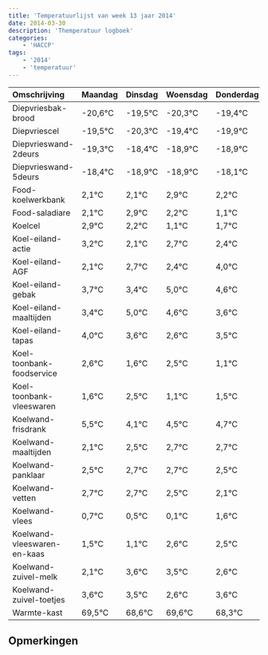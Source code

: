 ```yaml
---
title: 'Temperatuurlijst van week 13 jaar 2014'
date: 2014-03-30
description: 'Themperatuur logboek'
categories:
    - 'HACCP'
tags:
    - '2014'
    - 'temperatuur'
---
```

|Omschrijving|Maandag|Dinsdag|Woensdag|Donderdag|Vrijdag|Zaterdag|Zondag|
|:---|:---|:---|:---|:---|:---|:---|:---|
|Diepvriesbak-brood|-20,6°C|-19,5°C|-20,3°C|-19,4°C|-19,9°C|-19,9°C|-19,1°C|
|Diepvriescel|-19,5°C|-20,3°C|-19,4°C|-19,9°C|-19,9°C|-19,1°C|-19,8°C|
|Diepvrieswand-2deurs|-19,3°C|-18,4°C|-18,9°C|-18,9°C|-18,1°C|-18,8°C|-19,9°C|
|Diepvrieswand-5deurs|-18,4°C|-18,9°C|-18,9°C|-18,1°C|-18,8°C|-19,9°C|-19,3°C|
|Food-koelwerkbank|2,1°C|2,1°C|2,9°C|2,2°C|1,1°C|1,7°C|1,4°C|
|Food-saladiare|2,1°C|2,9°C|2,2°C|1,1°C|1,7°C|1,4°C|3,0°C|
|Koelcel|2,9°C|2,2°C|1,1°C|1,7°C|1,4°C|3,0°C|2,6°C|
|Koel-eiland-actie|3,2°C|2,1°C|2,7°C|2,4°C|4,0°C|3,6°C|2,6°C|
|Koel-eiland-AGF|2,1°C|2,7°C|2,4°C|4,0°C|3,6°C|2,6°C|3,5°C|
|Koel-eiland-gebak|3,7°C|3,4°C|5,0°C|4,6°C|3,6°C|4,5°C|3,1°C|
|Koel-eiland-maaltijden|3,4°C|5,0°C|4,6°C|3,6°C|4,5°C|3,1°C|3,5°C|
|Koel-eiland-tapas|4,0°C|3,6°C|2,6°C|3,5°C|2,1°C|2,5°C|2,7°C|
|Koel-toonbank-foodservice|2,6°C|1,6°C|2,5°C|1,1°C|1,5°C|1,7°C|1,7°C|
|Koel-toonbank-vleeswaren|1,6°C|2,5°C|1,1°C|1,5°C|1,7°C|1,7°C|1,5°C|
|Koelwand-frisdrank|5,5°C|4,1°C|4,5°C|4,7°C|4,7°C|4,5°C|4,1°C|
|Koelwand-maaltijden|2,1°C|2,5°C|2,7°C|2,7°C|2,5°C|2,1°C|3,6°C|
|Koelwand-panklaar|2,5°C|2,7°C|2,7°C|2,5°C|2,1°C|3,6°C|3,5°C|
|Koelwand-vetten|2,7°C|2,7°C|2,5°C|2,1°C|3,6°C|3,5°C|2,6°C|
|Koelwand-vlees|0,7°C|0,5°C|0,1°C|1,6°C|1,5°C|0,6°C|1,6°C|
|Koelwand-vleeswaren-en-kaas|1,5°C|1,1°C|2,6°C|2,5°C|1,6°C|2,6°C|1,3°C|
|Koelwand-zuivel-melk|2,1°C|3,6°C|3,5°C|2,6°C|3,6°C|2,3°C|4,0°C|
|Koelwand-zuivel-toetjes|3,6°C|3,5°C|2,6°C|3,6°C|2,3°C|4,0°C|2,4°C|
|Warmte-kast|69,5°C|68,6°C|69,6°C|68,3°C|70,0°C|68,4°C|68,7°C|

## Opmerkingen


